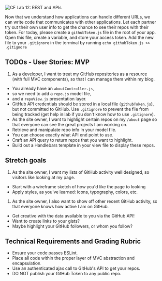![CF](https://i.imgur.com/7v5ASc8.png)  Lab 12: REST and APIs

Now that we understand how applications can handle different URLs, we can write code that communicates with other applications. Let each partner try out their own user info to get the chance to see their repos with their token. For today, please create a `githubToken.js` file in the root of your app. Open this file, create a variable, and store your access token. Add the new file to your `.gitignore` in the terminal by running `echo githubToken.js >> .gitignore`

## TODOs - User Stories: MVP
 1. As a developer, I want to treat my GitHub repositories as a resource (with full MVC components), so that I can manage them within my blog.
  - You already have an `aboutController.js`,
  - so we need to add a `repo.js` model file,
  - and a `repoView.js` presentation layer.
  - GitHub API credentials should be stored in a local file (`githubToken.js`), but not committed to GitHub. Use `.gitignore` to prevent the file from being tracked (get help in lab if you don't know how to use `.gitignore`).
 - As the site owner, I want to highlight certain repos on my `/about` page so that everyone can see the great projects I am working on.
  - Retrieve and manipulate repo info in your model file.
  - You can choose exactly what API end point to use.
  - Craft an API query to return repos that you want to highlight.
  - Build out a Handlebars template in your view file to display these repos.

## Stretch goals
 1. As the site owner, I want my lists of GitHub activity well designed, so visitors like looking at my page.
  - Start with a wireframe sketch of how you'd like the page to looking
  - Apply styles, as you've learned: icons, typography, colors, etc.
 1. As the site owner, I also want to show off other recent GitHub activity, so that everyone knows how active I am on GitHub.
  - Get creative with the data available to you via the GitHub API!
  - Want to create links to your gists?
  - Maybe highlight your GitHub followers, or whom you follow?

## Technical Requirements and Grading Rubric
 - Ensure your code passes ESLint.
 - Place all code within the proper layer of MVC abstraction and encapsulation.
 - Use an authenticated ajax call to GitHub's API to get your repos.
 - DO NOT publish your GitHub Token to any public repo.
